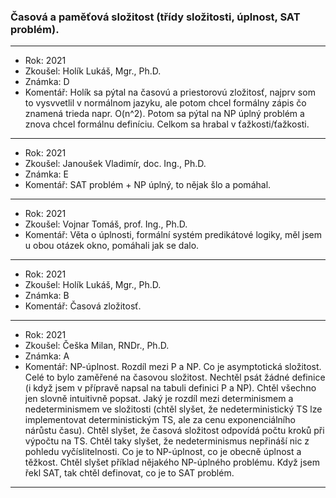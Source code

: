 ### Časová a paměťová složitost (třídy složitosti, úplnost, SAT problém).

----------------------------------------

- Rok: 2021
- Zkoušel: Holík Lukáš, Mgr., Ph.D.
- Známka: D
- Komentář: Holík sa pýtal na časovú a priestorovú zložitosť, najprv som to vysvvetlil v normálnom jazyku, ale potom chcel formálny zápis čo znamená trieda napr. O(n^2). Potom sa pýtal na NP úplný problém a znova chcel formálnu definíciu. Celkom sa hrabal v ťažkosti/ťažkosti.

----------------------------------------

- Rok: 2021
- Zkoušel: Janoušek Vladimír, doc. Ing., Ph.D.
- Známka: E
- Komentář: SAT problém + NP úplný, to nějak šlo a pomáhal.

----------------------------------------

- Rok: 2021
- Zkoušel: Vojnar Tomáš, prof. Ing., Ph.D.
- Komentář: Věta o úplnosti, formální systém predikátové logiky, měl jsem u obou otázek okno, pomáhali jak se dalo.

----------------------------------------

- Rok: 2021
- Zkoušel: Holík Lukáš, Mgr., Ph.D.
- Známka: B
- Komentář: Časová zložitosť.

----------------------------------------

- Rok: 2021
- Zkoušel: Češka Milan, RNDr., Ph.D.
- Známka: A
- Komentář: NP-úplnost. Rozdíl mezi P a NP. Co je asymptotická složitost. Celé to bylo zaměřené na časovou složitost. Nechtěl psát žádné definice (i když jsem v přípravě napsal na tabuli definici P a NP). Chtěl všechno jen slovně intuitivně popsat. Jaký je rozdíl mezi determinismem a nedeterminismem ve složitosti (chtěl slyšet, že nedeterministický TS lze implementovat deterministickým TS, ale za cenu exponenciálního nárůstu času). Chtěl slyšet, že časová složitost odpovídá počtu kroků při výpočtu na TS. Chtěl taky slyšet, že nedeterminismus nepřináší nic z pohledu vyčíslitelnosti. Co je to NP-úplnost, co je obecně úplnost a těžkost. Chtěl slyšet příklad nějakého NP-úplného problému. Když jsem řekl SAT, tak chtěl definovat, co je to SAT problém.

----------------------------------------
